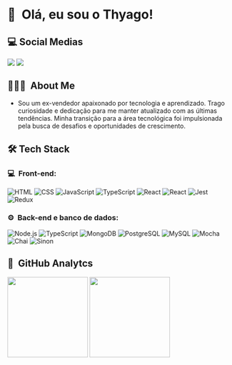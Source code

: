 # 👋 &nbsp;Olá, eu sou o Thyago!</h1>

## 💻 Social Medias
<p>
<a href="https://www.linkedin.com/in/thyago-chatack/" target="_blank"><img src="https://img.shields.io/badge/-Thyago%20Chatack%20-0077B5?style=flat-square&logo=Linkedin&logoColor=white"/></a>
<a href="mailto:chatack.tc@gmail.com"><img src="https://img.shields.io/badge/-chatack.tc@gmail.com-D14836?style=flat-square&logo=Gmail&logoColor=white"/></a>
</p>

## 👨🏻‍💻 &nbsp;About Me
- Sou um ex-vendedor apaixonado por tecnologia e aprendizado. Trago curiosidade e dedicação para me manter atualizado com as últimas tendências. Minha transição para a área tecnológica foi impulsionada pela busca de desafios e oportunidades de crescimento.

## 🛠️ Tech Stack
### 💻 &nbsp;Front-end:

![HTML](https://img.shields.io/badge/-HTML-333333?style=flat&logo=HTML5)
![CSS](https://img.shields.io/badge/-CSS-333333?style=flat&logo=CSS3&logoColor=1572B6)
![JavaScript](https://img.shields.io/badge/-JavaScript-333333?style=flat&logo=javascript)
![TypeScript](https://img.shields.io/badge/-TypeScript-333333?style=flat&logo=typescript&logoColor=2D79C7)
![React](https://img.shields.io/badge/-React-333333?style=flat&logo=react)
![React](https://img.shields.io/badge/-React%20Native-333333?style=flat&logo=react)
![Jest](https://img.shields.io/badge/-Jest-333333?style=flat&logo=jest&logoColor=E535AB)
![Redux](https://img.shields.io/badge/Redux-333333?style=flat&logo=redux&logoColor=593D88)
<br>

### ⚙️ &nbsp;Back-end e banco de dados:

![Node.js](https://img.shields.io/badge/-Node.js-333333?style=flat&logo=node.js)
![TypeScript](https://img.shields.io/badge/-TypeScript-333333?style=flat&logo=typescript&logoColor=2D79C7)
![MongoDB](https://img.shields.io/badge/-MongoDB-333333?style=flat&logo=mongodb)
![PostgreSQL](https://img.shields.io/badge/-PostgreSQL-333333?style=flat&logo=postgresql)
![MySQL](https://img.shields.io/badge/MySQL-333333?style=flat&logo=mysql&logoColor=white)
![Mocha](https://img.shields.io/badge/mocha.js-333333?style=flat&logo=mocha&logoColor=Brow)
![Chai](https://img.shields.io/badge/chai.js-333333?style=flate&logo=chai&logoColor=red)
![Sinon](https://img.shields.io/badge/sinon.js-333333?style=flat&logo=sinon)

## 🚀 &nbsp;GitHub Analytcs
<div>
  <img 
    height="180em" 
    src="https://github-readme-stats.vercel.app/api?username=chatacks&show_icons=true&theme=radical"
  />
  <img 
    height="180em" 
    src="https://github-readme-stats.vercel.app/api/top-langs/?username=chatacks&layout=compact&langs_count=16&theme=radical"
  />
</div>

